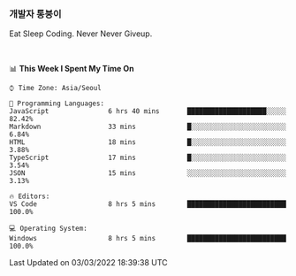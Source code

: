 ### 개발자 통붕이
Eat Sleep Coding.
Never Never Giveup.

<br/>

<!--START_SECTION:waka-->
📊 **This Week I Spent My Time On** 

```text
⌚︎ Time Zone: Asia/Seoul

💬 Programming Languages: 
JavaScript               6 hrs 40 mins       ████████████████████░░░░░   82.42% 
Markdown                 33 mins             █░░░░░░░░░░░░░░░░░░░░░░░░   6.84% 
HTML                     18 mins             █░░░░░░░░░░░░░░░░░░░░░░░░   3.88% 
TypeScript               17 mins             █░░░░░░░░░░░░░░░░░░░░░░░░   3.54% 
JSON                     15 mins             ░░░░░░░░░░░░░░░░░░░░░░░░░   3.13%

🔥 Editors: 
VS Code                  8 hrs 5 mins        █████████████████████████   100.0%

💻 Operating System: 
Windows                  8 hrs 5 mins        █████████████████████████   100.0%

```


 Last Updated on 03/03/2022 18:39:38 UTC
<!--END_SECTION:waka-->
